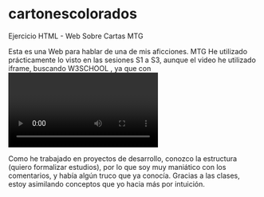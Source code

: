 # cartonescolorados
Ejercicio HTML - Web Sobre Cartas MTG

Esta es una Web para hablar de una de mis aficciones. MTG
He utilizado prácticamente lo visto en las sesiones S1 a S3, aunque el video he utilizado iframe, buscando W3SCHOOL , ya que con <video> no podía subir vídeos de Youtbe.
En vez de tres secciones, he utilizado tres HTML.

Como he trabajado en proyectos de desarrollo, conozco la estructura (quiero formalizar estudios), por lo que soy muy maniático con los comentarios, y había algún truco que ya conocía. 
Gracias a las clases, estoy asimilando conceptos que yo hacia más por intuición.
